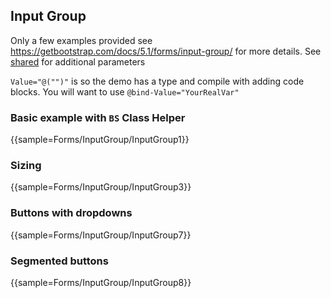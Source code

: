 ﻿## Input Group
Only a few examples provided see https://getbootstrap.com/docs/5.1/forms/input-group/ for more details.
See [shared](layout/shared) for additional parameters    

`Value="@("")"` is so the demo has a type and compile with adding code blocks. You will want to use `@bind-Value="YourRealVar"`

### Basic example with `BS` Class Helper
{{sample=Forms/InputGroup/InputGroup1}}

### Sizing
{{sample=Forms/InputGroup/InputGroup3}}

### Buttons with dropdowns
{{sample=Forms/InputGroup/InputGroup7}}

### Segmented buttons
{{sample=Forms/InputGroup/InputGroup8}}
